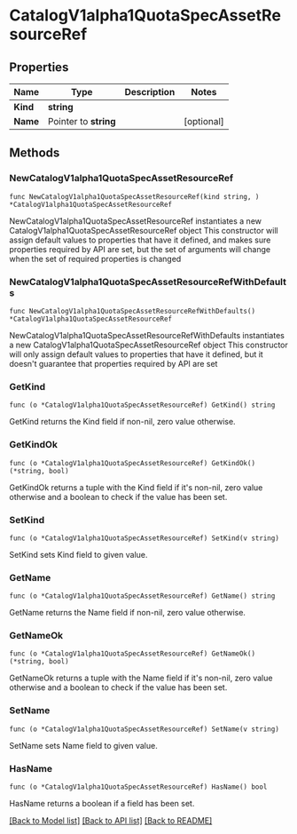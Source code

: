# CatalogV1alpha1QuotaSpecAssetResourceRef

## Properties

Name | Type | Description | Notes
------------ | ------------- | ------------- | -------------
**Kind** | **string** |  | 
**Name** | Pointer to **string** |  | [optional] 

## Methods

### NewCatalogV1alpha1QuotaSpecAssetResourceRef

`func NewCatalogV1alpha1QuotaSpecAssetResourceRef(kind string, ) *CatalogV1alpha1QuotaSpecAssetResourceRef`

NewCatalogV1alpha1QuotaSpecAssetResourceRef instantiates a new CatalogV1alpha1QuotaSpecAssetResourceRef object
This constructor will assign default values to properties that have it defined,
and makes sure properties required by API are set, but the set of arguments
will change when the set of required properties is changed

### NewCatalogV1alpha1QuotaSpecAssetResourceRefWithDefaults

`func NewCatalogV1alpha1QuotaSpecAssetResourceRefWithDefaults() *CatalogV1alpha1QuotaSpecAssetResourceRef`

NewCatalogV1alpha1QuotaSpecAssetResourceRefWithDefaults instantiates a new CatalogV1alpha1QuotaSpecAssetResourceRef object
This constructor will only assign default values to properties that have it defined,
but it doesn't guarantee that properties required by API are set

### GetKind

`func (o *CatalogV1alpha1QuotaSpecAssetResourceRef) GetKind() string`

GetKind returns the Kind field if non-nil, zero value otherwise.

### GetKindOk

`func (o *CatalogV1alpha1QuotaSpecAssetResourceRef) GetKindOk() (*string, bool)`

GetKindOk returns a tuple with the Kind field if it's non-nil, zero value otherwise
and a boolean to check if the value has been set.

### SetKind

`func (o *CatalogV1alpha1QuotaSpecAssetResourceRef) SetKind(v string)`

SetKind sets Kind field to given value.


### GetName

`func (o *CatalogV1alpha1QuotaSpecAssetResourceRef) GetName() string`

GetName returns the Name field if non-nil, zero value otherwise.

### GetNameOk

`func (o *CatalogV1alpha1QuotaSpecAssetResourceRef) GetNameOk() (*string, bool)`

GetNameOk returns a tuple with the Name field if it's non-nil, zero value otherwise
and a boolean to check if the value has been set.

### SetName

`func (o *CatalogV1alpha1QuotaSpecAssetResourceRef) SetName(v string)`

SetName sets Name field to given value.

### HasName

`func (o *CatalogV1alpha1QuotaSpecAssetResourceRef) HasName() bool`

HasName returns a boolean if a field has been set.


[[Back to Model list]](../README.md#documentation-for-models) [[Back to API list]](../README.md#documentation-for-api-endpoints) [[Back to README]](../README.md)


